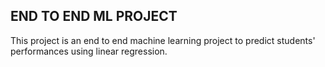 ## END TO END ML PROJECT
This project is an end to end machine learning project to predict students' performances using linear regression.